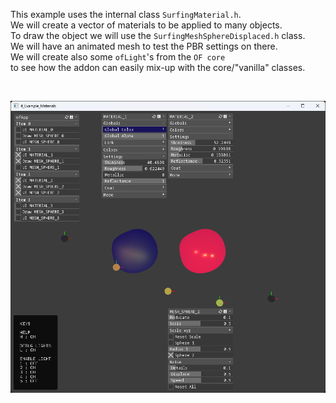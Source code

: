 
This example uses the internal class `SurfingMaterial.h`.  
We will create a vector of materials to be applied to many objects.  
To draw the object we will use the `SurfingMeshSphereDisplaced.h` class.  
We will have an animated mesh to test the PBR settings on there.  
We will create also some `ofLight`'s from the `OF core`  
to see how the addon can easily mix-up with the core/"vanilla" classes.  

</br>

![](Capture.PNG)